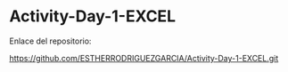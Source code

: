 # Activity-Day-1-EXCEL
Enlace del repositorio:

https://github.com/ESTHERRODRIGUEZGARCIA/Activity-Day-1-EXCEL.git
